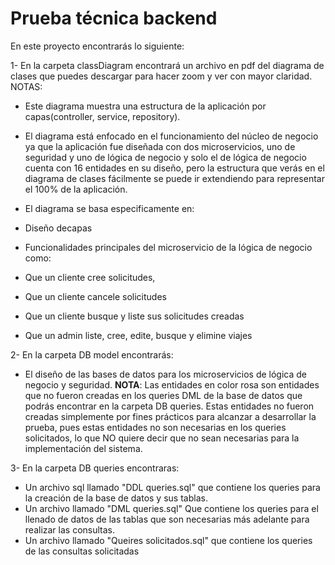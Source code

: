 # Prueba técnica backend

En este proyecto encontrarás lo siguiente:

1- En la carpeta classDiagram encontrará un archivo en pdf del diagrama de clases que puedes descargar para hacer zoom y ver con mayor claridad.
NOTAS:
* Este diagrama muestra una estructura de la aplicación por capas(controller, service, repository).

* El diagrama está enfocado en el funcionamiento del núcleo de negocio ya que la aplicación fue diseñada con dos microservicios, uno de seguridad y uno de lógica de negocio y solo el de lógica de negocio cuenta con 16 entidades en su diseño, pero la estructura que verás en el diagrama de clases fácilmente se puede ir extendiendo para representar el 100% de la aplicación.

* El diagrama se basa especificamente en:
 * Diseño decapas
 * Funcionalidades principales del microservicio de la lógica de negocio como:
  * Que un cliente cree solicitudes,
  * Que un cliente cancele solicitudes
  * Que un cliente busque y liste sus solicitudes creadas
  * Que un admin liste, cree, edite, busque y elimine viajes

2- En la carpeta DB model encontrarás:
* El diseño de las bases de datos para los microservicios de lógica de negocio y seguridad.
**NOTA**: Las entidades en color rosa son entidades que no fueron creadas en los queries DML de la base de datos que podrás encontrar en la carpeta DB queries. Estas entidades no fueron creadas simplemente por fines prácticos para alcanzar a desarrollar la prueba, pues estas entidades no son necesarias en los queries solicitados, lo que NO quiere decir que no sean necesarias para la implementación del sistema.

3- En la carpeta DB queries encontraras:
* Un archivo sql llamado "DDL queries.sql" que contiene los queries para la creación de la base de datos y sus tablas.
* Un archivo llamado "DML queries.sql" Que contiene los queries para el llenado de datos de las tablas que son necesarias más adelante para realizar las consultas.
* Un archivo llamado "Queires solicitados.sql" que contiene los queries de las consultas solicitadas

  
